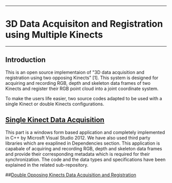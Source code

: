 -----------------------------------------------------------------
# 3D Data Acquisiton and Registration using Multiple Kinects #
-----------------------------------------------------------------

## Introduction
This is an open source implementaion of "3D data acquisition and registration using two opposing Kinects" [1]. This system is designed for acquiring and recording RGB, depth and skeleton data frames of two Kinects and register their RGB point cloud into a joint coordinate system.

To make the users life easier, two source codes adapted to be used with a single Kinect or double Kinects configurations.

## [Single Kinect Data Acquisition](https://github.com/BristolVisualPFT/Double_Kinect_3D_Data_Acquisition_Registration/tree/master/Single_Kinect_Data_Acquisition)
This part is a windows form based application and completely implemented in C++ by Microsft Visual Studio 2012. We have also used third party libraries which are exaplined in Dependencies section. This application is capabale of acquiring and recording RGB, depth and skeleton data frames and provide their corresponding metadata which is required for their synchronization. The code and the data types and specifications have been explained in the related sub-repository.


##[Double Opposing Kinects Data Acquisition and Registration](https://github.com/BristolVisualPFT/Double_Kinect_3D_Data_Acquisition_Registration/tree/master/Double_Kinect_Data_Acquisition_Registration)
